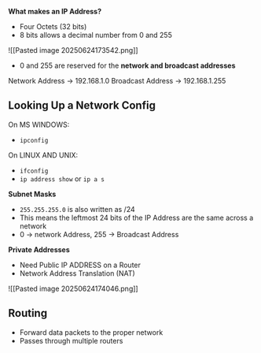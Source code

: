 
**What makes an IP Address?**
- Four Octets (32 bits)
- 8 bits allows a decimal number from 0 and 255

![[Pasted image 20250624173542.png]]

- 0 and 255 are reserved for the **network and broadcast addresses**

Network Address -> 192.168.1.0
Broadcast Address -> 192.168.1.255


**Looking Up a Network Config**
--
On MS WINDOWS:
- `ipconfig`

On LINUX AND UNIX:
- `ifconfig`
- `ip address show` or `ip a s`


**Subnet Masks**
- `255.255.255.0` is also written as /24
- This means the leftmost 24 bits of the IP Address are the same across a network
- 0 -> network Address, 255 -> Broadcast Address

**Private Addresses**
- Need Public IP ADDRESS on a Router
- Network Address Translation (NAT)

![[Pasted image 20250624174046.png]]

**Routing**
--
- Forward data packets to the proper network
- Passes through multiple routers